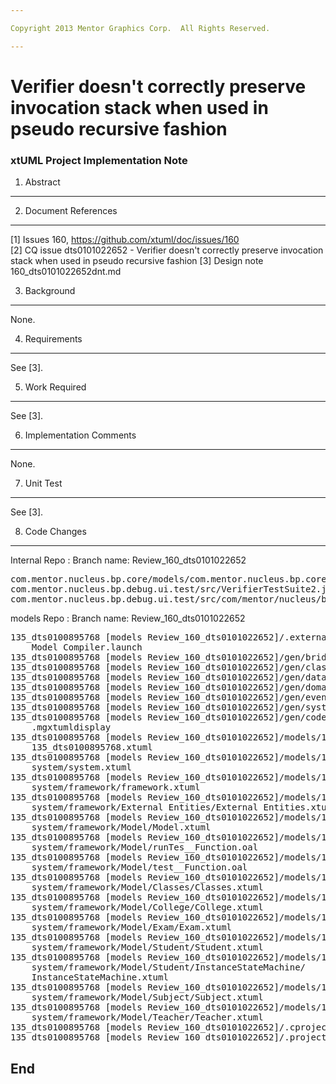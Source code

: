 ```yaml
---

Copyright 2013 Mentor Graphics Corp.  All Rights Reserved.

---
```


# Verifier doesn't correctly preserve invocation stack when used in pseudo recursive fashion 
### xtUML Project Implementation Note

1. Abstract
-----------


2. Document References
----------------------
[1] Issues 160, https://github.com/xtuml/doc/issues/160  
[2] CQ issue dts0101022652 - Verifier doesn't correctly preserve invocation 
	stack when used in pseudo recursive fashion 
[3] Design note  160_dts0101022652dnt.md

3. Background
-------------
None.

4. Requirements
---------------
See [3].

5. Work Required
----------------
See [3].

6. Implementation Comments
--------------------------
None.

7. Unit Test
------------
See [3].

8. Code Changes
---------------
Internal Repo : 
Branch name: Review_160_dts0101022652

<pre>
com.mentor.nucleus.bp.core/models/com.mentor.nucleus.bp.core/ooaofooa/Instance Access/Delete/Delete.xtuml
com.mentor.nucleus.bp.debug.ui.test/src/VerifierTestSuite2.java
com.mentor.nucleus.bp.debug.ui.test/src/com/mentor/nucleus/bp/debug/ui/test/execute/RecursionExecutionTest.java
</pre>


models Repo : 
Branch name: Review_160_dts0101022652

<pre>
135_dts0100895768 [models Review_160_dts0101022652]/.externalToolBuilders/
    Model Compiler.launch
135_dts0100895768 [models Review_160_dts0101022652]/gen/bridge.mark
135_dts0100895768 [models Review_160_dts0101022652]/gen/class.mark
135_dts0100895768 [models Review_160_dts0101022652]/gen/datatype.mark
135_dts0100895768 [models Review_160_dts0101022652]/gen/domain.mark
135_dts0100895768 [models Review_160_dts0101022652]/gen/event.mark
135_dts0100895768 [models Review_160_dts0101022652]/gen/system.mark
135_dts0100895768 [models Review_160_dts0101022652]/gen/code_generation/
    .mgxtumldisplay
135_dts0100895768 [models Review_160_dts0101022652]/models/135_dts0100895768/
    135_dts0100895768.xtuml
135_dts0100895768 [models Review_160_dts0101022652]/models/135_dts0100895768/
    system/system.xtuml
135_dts0100895768 [models Review_160_dts0101022652]/models/135_dts0100895768/
    system/framework/framework.xtuml
135_dts0100895768 [models Review_160_dts0101022652]/models/135_dts0100895768/
    system/framework/External Entities/External Entities.xtuml
135_dts0100895768 [models Review_160_dts0101022652]/models/135_dts0100895768/
    system/framework/Model/Model.xtuml
135_dts0100895768 [models Review_160_dts0101022652]/models/135_dts0100895768/
    system/framework/Model/runTes__Function.oal
135_dts0100895768 [models Review_160_dts0101022652]/models/135_dts0100895768/
    system/framework/Model/test__Function.oal
135_dts0100895768 [models Review_160_dts0101022652]/models/135_dts0100895768/
    system/framework/Model/Classes/Classes.xtuml
135_dts0100895768 [models Review_160_dts0101022652]/models/135_dts0100895768/
    system/framework/Model/College/College.xtuml
135_dts0100895768 [models Review_160_dts0101022652]/models/135_dts0100895768/
    system/framework/Model/Exam/Exam.xtuml
135_dts0100895768 [models Review_160_dts0101022652]/models/135_dts0100895768/
    system/framework/Model/Student/Student.xtuml
135_dts0100895768 [models Review_160_dts0101022652]/models/135_dts0100895768/
    system/framework/Model/Student/InstanceStateMachine/
    InstanceStateMachine.xtuml
135_dts0100895768 [models Review_160_dts0101022652]/models/135_dts0100895768/
    system/framework/Model/Subject/Subject.xtuml
135_dts0100895768 [models Review_160_dts0101022652]/models/135_dts0100895768/
    system/framework/Model/Teacher/Teacher.xtuml
135_dts0100895768 [models Review_160_dts0101022652]/.cproject
135_dts0100895768 [models Review_160_dts0101022652]/.project
</pre>


End
---

